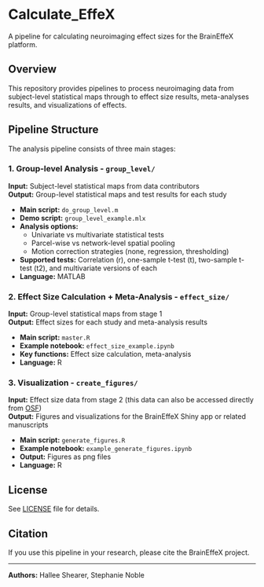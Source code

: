 # Calculate_EffeX

A pipeline for calculating neuroimaging effect sizes for the BrainEffeX platform.

## Overview

This repository provides pipelines to process neuroimaging data from subject-level statistical maps through to effect size results, meta-analyses results, and visualizations of effects. 

## Pipeline Structure

The analysis pipeline consists of three main stages:

### 1. Group-level Analysis - `group_level/` 
**Input:** Subject-level statistical maps from data contributors  
**Output:** Group-level statistical maps and test results for each study

- **Main script:** `do_group_level.m`
- **Demo script:** `group_level_example.mlx`
- **Analysis options:**
  - Univariate vs multivariate statistical tests
  - Parcel-wise vs network-level spatial pooling
  - Motion correction strategies (none, regression, thresholding)
- **Supported tests:** Correlation (r), one-sample t-test (t), two-sample t-test (t2), and multivariate versions of each
- **Language:** MATLAB

### 2. Effect Size Calculation + Meta-Analysis - `effect_size/`
**Input:** Group-level statistical maps from stage 1  
**Output:** Effect sizes for each study and meta-analysis results

- **Main script:** `master.R`
- **Example notebook:** `effect_size_example.ipynb`
- **Key functions:** Effect size calculation, meta-analysis
- **Language:** R

### 3. Visualization - `create_figures/`
**Input:** Effect size data from stage 2 (this data can also be accessed directly from [OSF](https://osf.io/cwnjd/files/osfstorage))  
**Output:** Figures and visualizations for the BrainEffeX Shiny app or related manuscripts

- **Main script:** `generate_figures.R`
- **Example notebook:** `example_generate_figures.ipynb`
- **Output:** Figures as png files
- **Language:** R


## License

See [LICENSE](LICENSE) file for details.

## Citation

If you use this pipeline in your research, please cite the BrainEffeX project.

---

**Authors:** Hallee Shearer, Stephanie Noble

